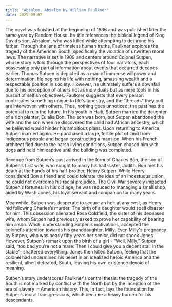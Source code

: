 ```yaml
---
title: "Absalom, Absalom by William Faulkner"
date: 2025-09-07
---
```


The novel was finished at the beginning of 1936 and was published later the same year by Random House. Its title references the biblical legend of King David’s son, Absalom, who was killed while attempting to dethrone his father. Through the lens of timeless human truths, Faulkner explores the tragedy of the American South, specifically the violation of unwritten moral laws. The narrative is set in 1909 and centers around Colonel Sutpen, whose story is told through the perspectives of four narrators, each possessing only partial information about events that occurred decades earlier. Thomas Sutpen is depicted as a man of immense willpower and determination. He begins his life with nothing, amassing wealth and a respectable position in society. However, he ultimately suffers a downfall due to his perception of others not as individuals but as mere tools in his pursuit of selfish objectives. Faulkner suggests that every person contributes something unique to life's tapestry, and the “threads” they pull are interwoven with others. Thus, nothing goes unnoticed; the past has the potential to ruin the future.  In his youth in Haiti, Sutpen married the daughter of a rich planter, Eulalia Bon. The son was born, but Sutpen abandoned the wife and the son when he discovered the child had African ancestry, which he believed would hinder his ambitious plans. Upon returning to America, Sutpen married again. He purchased a large, fertile plot of land from Indigenous people and began constructing a mansion. When his French architect fled due to the harsh living conditions, Sutpen chased him with dogs and held him captive until the building was completed. 

Revenge from Sutpen’s past arrived in the form of Charles Bon, the son of Sutpen’s first wife, who sought to marry his half-sister, Judith. Bon met his death at the hands of his half-brother, Henry Sutpen. While Henry considered Bon a friend and could tolerate the idea of an incestuous union, he could not overcome his racial prejudice. The Civil War severely impacted Sutpen’s fortunes. In his old age, he was reduced to managing a small shop, aided by Wash Jones, his loyal servant and companion for many years.

Meanwhile, Sutpen was desperate to secure an heir at any cost, as Henry hid following Charles’s murder. The birth of a daughter would spell disaster for him. This obsession alienated Rosa Coldfield, the sister of his deceased wife, whom Sutpen had previously asked to prove her capability of bearing him a son. Wash, understanding Sutpen’s motivations, accepted the colonel's attention towards his granddaughter, Milly. Even Milly's pregnancy by Sutpen, who was nearly fifty years her senior, did not shock Jones. However, Sutpen’s remark upon the birth of a girl - “Well, Milly,” Sutpen said, “too bad you’re not a mare. Then I could give you a decent stall in the stable”- shattered everything. Jones then killed Sutpen, feeling that the colonel had undermined his belief in an idealized heroic America and the resilient, albeit defeated, South, leaving his own existence devoid of meaning. 

Sutpen’s story underscores Faulkner's central thesis: the tragedy of the South is not marked by conflict with the North but by the inception of the era of slavery in American history. This, in fact, lays the foundation for Sutpen’s moral transgressions, which became a heavy burden for his descendants. 
